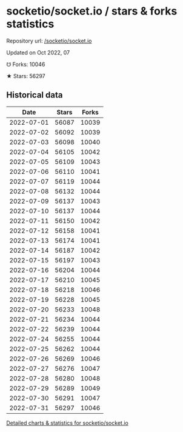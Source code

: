 # socketio/socket.io / stars & forks statistics

Repository url: [/socketio/socket.io](https://github.com/socketio/socket.io)

Updated on Oct 2022, 07

☋ Forks: 10046

★ Stars: 56297

## Historical data
| Date | Stars | Forks |
|------|-------|-------|
| 2022-07-01 | 56087 | 10039 | 
| 2022-07-02 | 56092 | 10039 | 
| 2022-07-03 | 56098 | 10040 | 
| 2022-07-04 | 56105 | 10042 | 
| 2022-07-05 | 56109 | 10043 | 
| 2022-07-06 | 56110 | 10041 | 
| 2022-07-07 | 56119 | 10044 | 
| 2022-07-08 | 56132 | 10044 | 
| 2022-07-09 | 56137 | 10043 | 
| 2022-07-10 | 56137 | 10044 | 
| 2022-07-11 | 56150 | 10042 | 
| 2022-07-12 | 56158 | 10041 | 
| 2022-07-13 | 56174 | 10041 | 
| 2022-07-14 | 56187 | 10042 | 
| 2022-07-15 | 56197 | 10043 | 
| 2022-07-16 | 56204 | 10044 | 
| 2022-07-17 | 56210 | 10045 | 
| 2022-07-18 | 56218 | 10046 | 
| 2022-07-19 | 56228 | 10045 | 
| 2022-07-20 | 56233 | 10048 | 
| 2022-07-21 | 56234 | 10044 | 
| 2022-07-22 | 56239 | 10044 | 
| 2022-07-24 | 56255 | 10044 | 
| 2022-07-25 | 56262 | 10044 | 
| 2022-07-26 | 56269 | 10046 | 
| 2022-07-27 | 56276 | 10047 | 
| 2022-07-28 | 56280 | 10048 | 
| 2022-07-29 | 56289 | 10049 | 
| 2022-07-30 | 56291 | 10047 | 
| 2022-07-31 | 56297 | 10046 | 


[Detailed charts & statistics for socketio/socket.io](https://reviewgithub.com/rep/socketio/socket.io)
